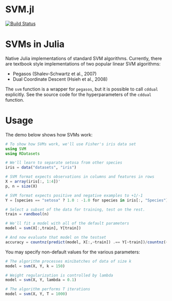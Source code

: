 SVM.jl
======


[![Build Status](https://travis-ci.org/y-yammt/ExperimentalSVM.jl.svg)](https://travis-ci.org/y-yammt/ExperimentalSVM.jl)
<!--
[![Coverage Status](https://coveralls.io/repos/JuliaStats/SVM.jl/badge.png)](https://coveralls.io/r/JuliaStats/SVM.jl)
[![SVM](http://pkg.julialang.org/badges/SVM_release.svg)](http://pkg.julialang.org/?pkg=SVM&ver=release)
-->

# SVMs in Julia

Native Julia implementations of standard SVM algorithms.
Currently, there are textbook style implementations of
two popular linear SVM algorithms:

* Pegasos (Shalev-Schwartz et al., 2007)
* Dual Coordinate Descent (Hsieh et al., 2008)

The `svm` function is a wrapper for `pegasos`, but it is
possible to call `cddual` explicitly. See the source code
for the hyperparameters of the `cddual` function.

# Usage

The demo below shows how SVMs work:

```julia
# To show how SVMs work, we'll use Fisher's iris data set
using SVM
using RDatasets

# We'll learn to separate setosa from other species
iris = data("datasets", "iris")

# SVM format expects observations in columns and features in rows
X = array(iris[:, 1:4])'
p, n = size(X)

# SVM format expects positive and negative examples to +1/-1
Y = [species == "setosa" ? 1.0 : -1.0 for species in iris[:, "Species"]]

# Select a subset of the data for training, test on the rest.
train = randbool(n)

# We'll fit a model with all of the default parameters
model = svm(X[:,train], Y[train])

# And now evaluate that model on the testset
accuracy = countnz(predict(model, X[:,~train]) .== Y[~train])/countnz(~train)
```

You may specify non-default values for the various parameters:

```julia
# The algorithm processes minibatches of data of size k
model = svm(X, Y, k = 150)

# Weight regularization is controlled by lambda
model = svm(X, Y, lambda = 0.1)

# The algorithm performs T iterations
model = svm(X, Y, T = 1000)
```

